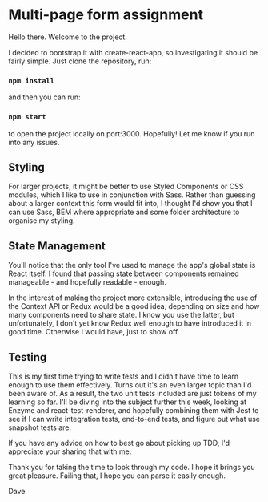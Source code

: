 # Multi-page form assignment

Hello there. Welcome to the project.

I decided to bootstrap it with create-react-app, so investigating it
should be fairly simple. Just clone the repository, run:

### `npm install`

and then you can run:

### `npm start`

to open the project locally on port:3000. Hopefully! Let me know if you
run into any issues.

## Styling

For larger projects, it might be better to use Styled Components or CSS
modules, which I like to use in conjunction with Sass. Rather than guessing
about a larger context this form would fit into, I thought I'd show you
that I can use Sass, BEM where appropriate and some folder architecture to
organise my styling.

## State Management

You'll notice that the only tool I've used to manage the app's global state
is React itself. I found that passing state between components remained
manageable - and hopefully readable - enough.

In the interest of making the project more extensible, introducing the use
of the Context API or Redux would be a good idea, depending on size and
how many components need to share state. I know you use the latter, but
unfortunately, I don't yet know Redux well enough to have introduced it in
good time. Otherwise I would have, just to show off.

## Testing

This is my first time trying to write tests and I didn't have time to learn
enough to use them effectively. Turns out it's an even larger topic than I'd
been aware of. As a result, the two unit tests included are just tokens of my
learning so far. I'll be diving into the subject further this week, looking at
Enzyme and react-test-renderer, and hopefully combining them with Jest to see
if I can write integration tests, end-to-end tests, and figure out what use
snapshot tests are.

If you have any advice on how to best go about picking up TDD, I'd appreciate
your sharing that with me.

Thank you for taking the time to look through my code. I hope it brings you
great pleasure. Failing that, I hope you can parse it easily enough.

Dave
